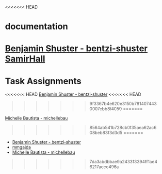 <<<<<<< HEAD
# documentation
[Benjamin Shuster - bentzi-shuster](./bentzi-shuster.md)
[SamirHall](./ska46.md)
=======
# Task Assignments
<<<<<<< HEAD
[Benjamin Shuster - bentzi-shuster](./bentzi-shuster.md)
<<<<<<< HEAD
>>>>>>> 9f3367b4e620e3150b7814074430007cbb8f4059
=======


[Michelle Bautista - michellebau](./michellebau.md)
>>>>>>> 8564ab541b728cb0f35aea62ac608beb83f3d3d5
=======
* [Benjamin Shuster - bentzi-shuster](./bentzi-shuster.md)
* [mmgajda](./mmgajda.md)
* [Michelle Bautista - michellebau](./michellebau.md)
>>>>>>> 7da3abdbbae9a243313394ff1ae46217aece496a
